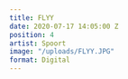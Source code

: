 ```yaml
---
title: FLYY
date: 2020-07-17 14:05:00 Z
position: 4
artist: Spoort
image: "/uploads/FLYY.JPG"
format: Digital
---
```


